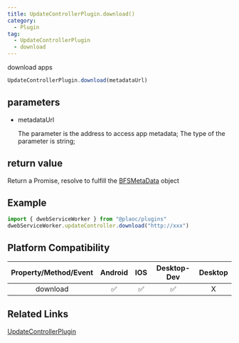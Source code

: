 ```yaml
---
title: UpdateControllerPlugin.download()
category:
  - Plugin
tag:
  - UpdateControllerPlugin
  - download
---
```


download apps

```js
UpdateControllerPlugin.download(metadataUrl)
```

## parameters

  - metadataUrl

    The parameter is the address to access app metadata;
    The type of the parameter is string;

## return value

  Return a Promise, resolve to fulfill the [BFSMetaData](../../interface/bfs-meta-data/index.md) object

## Example
```js
import { dwebServiceWorker } from "@plaoc/plugins"
dwebServiceWorker.updateController.download("http://xxx")
```

## Platform Compatibility

| Property/Method/Event| Android | IOS | Desktop-Dev | Desktop |
|:--------------------:|:-------:|:---:|:-----------:|:-------:|
| download             | ✅       | ✅  | ✅          | X       |

## Related Links

[UpdateControllerPlugin](./index.md)


